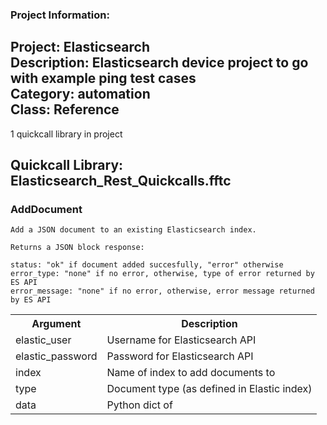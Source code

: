 ### Project Information:
Project: Elasticsearch  
Description: Elasticsearch device project to go with example ping test cases  
Category: automation  
Class: Reference
 ----
1 quickcall library in project
## Quickcall Library: Elasticsearch_Rest_Quickcalls.fftc
### AddDocument
```
Add a JSON document to an existing Elasticsearch index.

Returns a JSON block response:

status: "ok" if document added succesfully, "error" otherwise
error_type: "none" if no error, otherwise, type of error returned by ES API
error_message: "none" if no error, otherwise, error message returned by ES API
```

<table><tr><th>Argument</th><th>Description</th></tr>
<tr><td>elastic_user</td><td>Username for Elasticsearch API</tr></td>
<tr><td>elastic_password</td><td>Password for Elasticsearch API</tr></td>
<tr><td>index</td><td>Name of index to add documents to</tr></td>
<tr><td>type</td><td>Document type (as defined in Elastic index)</tr></td>
<tr><td>data</td><td>Python dict of </tr></td></table>
